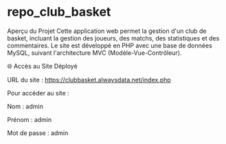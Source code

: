 # repo_club_basket

Aperçu du Projet
Cette application web permet la gestion d'un club de basket, incluant la gestion des joueurs, des matchs, des statistiques et des commentaires. Le site est développé en PHP avec une base de données MySQL, suivant l'architecture MVC (Modèle-Vue-Contrôleur).


🌐 Accès au Site Déployé

URL du site : https://clubbasket.alwaysdata.net/index.php

Pour accéder au site :

Nom : admin

Prénom : admin

Mot de passe : admin
